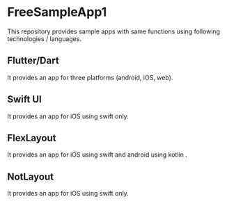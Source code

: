 # FreeSampleApp1

This repository provides sample apps with same functions using following technologies / languages.

## Flutter/Dart

It provides an app for three platforms (android, iOS, web).

## Swift UI

It provides an app for iOS using swift only.


## FlexLayout

It provides an app for iOS using swift and android using kotlin .

## NotLayout 

It provides an app for iOS using swift only.